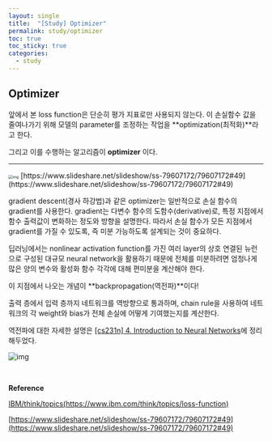 ```yaml
---
layout: single
title:  "[Study] Optimizer"
permalink: study/optimizer
toc: true
toc_sticky: true
categories: 
  - study
---
```


## **Optimizer**

앞에서 본 loss function은 단순히 평가 지표로만 사용되지 않는다. 이 손실함수 값을 줄여나가기 위해 모델의 parameter를 조정하는 작업을 **optimization(최적화)**라고 한다.

그리고 이를 수행하는 알고리즘이 **optimizer** 이다.

***

<img src="https://velog.velcdn.com/images/freesky/post/57e14895-6eb0-4c86-a9d1-0acdb0398406/image.png" alt="img" style="zoom:50%;" />
[https://www.slideshare.net/slideshow/ss-79607172/79607172#49](https://www.slideshare.net/slideshow/ss-79607172/79607172#49)

<br>  


gradient descent(경사 하강법)과 같은 optimizer는 일반적으로 손실 함수의 gradient를 사용한다. gradient는 다변수 함수의 도함수(derivative)로, 특정 지점에서 함수 출력값이 변화하는 정도와 방향을 설명한다. 따라서 손실 함수가 모든 지점에서 gradient를 가질 수 있도록, 즉 미분 가능하도록 설계되는 것이 중요하다.

딥러닝에서는 nonlinear activation function를 가진 여러 layer의 상호 연결된 뉴런으로 구성된 대규모 neural network을 활용하기 때문에 전체를 미분하려면 엄청나게 많은 양의 변수와 활성화 함수 각각에 대해 편미분을 계산해야 한다.

이 지점에서 나오는 개념이 **backpropagation(역전파)**이다!

출력 층에서 입력 층까지 네트워크를 역방향으로 통과하며, chain rule을 사용하여 네트워크의 각 weight와 bias가 전체 손실에 어떻게 기여했는지를 계산한다.

역전파에 대한 자세한 설명은 [[cs231n] 4. Introduction to Neural Networks](https://jdvvd.github.io/cs231n/4)에 정리해두었다.


![img](https://velog.velcdn.com/images/freesky/post/607dea70-976d-4dfb-b875-cd75ea348aa8/image.gif)


<br>  


**Reference**

[IBM/think/topics(https://www.ibm.com/think/topics/loss-function)](https://www.ibm.com/think/topics/loss-function)

[https://www.slideshare.net/slideshow/ss-79607172/79607172#49](https://www.slideshare.net/slideshow/ss-79607172/79607172#49)
